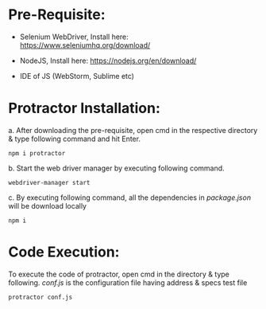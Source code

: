 # Pre-Requisite:
- Selenium WebDriver,
Install here: https://www.seleniumhq.org/download/

- NodeJS,
Install here: https://nodejs.org/en/download/

- IDE of JS (WebStorm, Sublime etc)


# Protractor Installation:
a. After downloading the pre-requisite, open cmd in the respective directory & type following command and hit Enter.

```npm i protractor```

b. Start the web driver manager by executing following command.

```webdriver-manager start```

c. By executing following command, all the dependencies in *package.json* will be download locally

```npm i```



# Code Execution:
To execute the code of protractor, open cmd in the directory & type following. *conf.js* is the configuration file having address & specs test file

```protractor conf.js```
